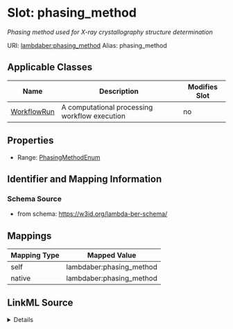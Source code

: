 

# Slot: phasing_method 


_Phasing method used for X-ray crystallography structure determination_





URI: [lambdaber:phasing_method](https://w3id.org/lambda-ber-schema/phasing_method)
Alias: phasing_method

<!-- no inheritance hierarchy -->





## Applicable Classes

| Name | Description | Modifies Slot |
| --- | --- | --- |
| [WorkflowRun](WorkflowRun.md) | A computational processing workflow execution |  no  |






## Properties

* Range: [PhasingMethodEnum](PhasingMethodEnum.md)




## Identifier and Mapping Information






### Schema Source


* from schema: https://w3id.org/lambda-ber-schema/




## Mappings

| Mapping Type | Mapped Value |
| ---  | ---  |
| self | lambdaber:phasing_method |
| native | lambdaber:phasing_method |




## LinkML Source

<details>
```yaml
name: phasing_method
description: Phasing method used for X-ray crystallography structure determination
from_schema: https://w3id.org/lambda-ber-schema/
rank: 1000
alias: phasing_method
owner: WorkflowRun
domain_of:
- WorkflowRun
range: PhasingMethodEnum

```
</details>